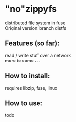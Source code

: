 # "no"zippyfs
distributed file system in fuse  
Original version: branch distfs  
 
## Features (so far):  
read / write stuff over a network  
more to come . . .

## How to install:  
requires libzip, fuse, linux
## How to use:   
todo

